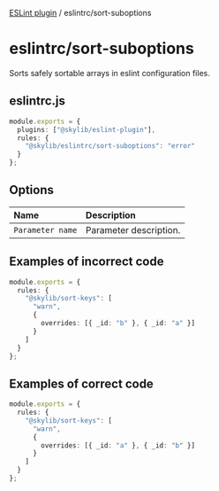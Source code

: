 [ESLint plugin](index.md) / eslintrc/sort-suboptions

# eslintrc/sort-suboptions

Sorts safely sortable arrays in eslint configuration files.

## eslintrc.js

```ts
module.exports = {
  plugins: ["@skylib/eslint-plugin"],
  rules: {
    "@skylib/eslintrc/sort-suboptions": "error"
  }
};
```

## Options

| Name | Description |
| :------ | :------ |
| `Parameter name` | Parameter description. |


## Examples of incorrect code

```ts
module.exports = {
  rules: {
    "@skylib/sort-keys": [
      "warn",
      {
        overrides: [{ _id: "b" }, { _id: "a" }]
      }
    ]
  }
};
```

## Examples of correct code

```ts
module.exports = {
  rules: {
    "@skylib/sort-keys": [
      "warn",
      {
        overrides: [{ _id: "a" }, { _id: "b" }]
      }
    ]
  }
};
```
